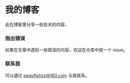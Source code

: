 # 我的博客

会在博客里分享一些技术的内容。

### 指出错误

如果在文章中遇到一些错误的内容，欢迎在仓库中提一个 issue。

### 联系我

可以通过 swayfishzz@163.com 与我联系。
